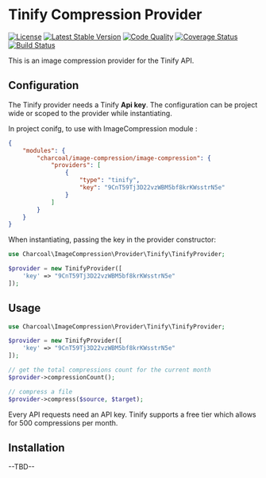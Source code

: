 Tinify Compression Provider 
===============

[![License][badge-license]][charcoal-image-compression]
[![Latest Stable Version][badge-version]][charcoal-image-compression]
[![Code Quality][badge-scrutinizer]][dev-scrutinizer]
[![Coverage Status][badge-coveralls]][dev-coveralls]
[![Build Status][badge-travis]][dev-travis]

This is an image compression provider for the Tinify API.

## Configuration

The Tinify provider needs a Tinify **Api key**. The configuration can be project wide or scoped to the provider while instantiating.

In project conifg, to use with ImageCompression module :
```json
{
    "modules": {
        "charcoal/image-compression/image-compression": {
            "providers": [
                {
                    "type": "tinify",
                    "key": "9CnT59Tj3D22vzWBM5bf8krKWsstrN5e"
                }
            ]
        }
    }
}
```

When instantiating, passing the key in the provider constructor:
```php
use Charcoal\ImageCompression\Provider\Tinify\TinifyProvider;

$provider = new TinifyProvider([
    'key' => "9CnT59Tj3D22vzWBM5bf8krKWsstrN5e"
]);
```


## Usage

```php
use Charcoal\ImageCompression\Provider\Tinify\TinifyProvider;

$provider = new TinifyProvider([
    'key' => "9CnT59Tj3D22vzWBM5bf8krKWsstrN5e"
]);

// get the total compressions count for the current month
$provider->compressionCount();

// compress a file
$provider->compress($source, $target);
```
Every API requests need an API key. Tinify supports a free tier which allows for 500 compressions per month.

## Installation

--TBD--


[charcoal-image-compression]:  https://packagist.org/packages/locomotivemtl/charcoal-image-compression

[dev-scrutinizer]:    https://scrutinizer-ci.com/g/locomotivemtl/charcoal-image-compression/
[dev-coveralls]:      https://coveralls.io/r/locomotivemtl/charcoal-image-compression
[dev-travis]:         https://travis-ci.org/locomotivemtl/charcoal-image-compression

[badge-license]:      https://img.shields.io/packagist/l/locomotivemtl/charcoal-image-compression.svg?style=flat-square
[badge-version]:      https://img.shields.io/packagist/v/locomotivemtl/charcoal-image-compression.svg?style=flat-square
[badge-scrutinizer]:  https://img.shields.io/scrutinizer/g/locomotivemtl/charcoal-image-compression.svg?style=flat-square
[badge-coveralls]:    https://img.shields.io/coveralls/locomotivemtl/charcoal-image-compression.svg?style=flat-square
[badge-travis]:       https://img.shields.io/travis/locomotivemtl/charcoal-image-compression.svg?style=flat-square
